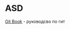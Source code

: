 # ASD

[Git Book]:(https://github.com/Astolfen/ASD/blob/main/progit.pdf)

[Git Book] - руководсво по гит
